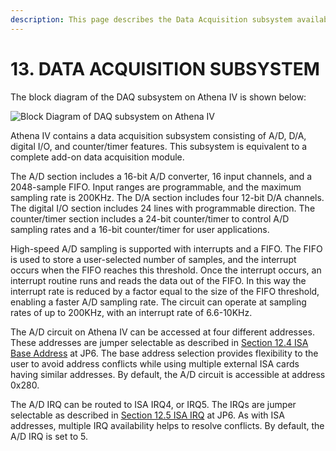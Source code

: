 ```yaml
---
description: This page describes the Data Acquisition subsystem available on Athena IV.
---
```


# 13. DATA ACQUISITION SUBSYSTEM

The block diagram of the DAQ subsystem on Athena IV is shown below:

![Block Diagram of DAQ subsystem on Athena IV](broken-reference)

Athena IV contains a data acquisition subsystem consisting of A/D, D/A, digital I/O, and counter/timer features. This subsystem is equivalent to a complete add-on data acquisition module.&#x20;

The A/D section includes a 16-bit A/D converter, 16 input channels, and a 2048-sample FIFO. Input ranges are programmable, and the maximum sampling rate is 200KHz. The D/A section includes four 12-bit D/A channels. The digital I/O section includes 24 lines with programmable direction. The counter/timer section includes a 24-bit counter/timer to control A/D sampling rates and a 16-bit counter/timer for user applications.&#x20;

High-speed A/D sampling is supported with interrupts and a FIFO. The FIFO is used to store a user-selected number of samples, and the interrupt occurs when the FIFO reaches this threshold. Once the interrupt occurs, an interrupt routine runs and reads the data out of the FIFO. In this way the interrupt rate is reduced by a factor equal to the size of the FIFO threshold, enabling a faster A/D sampling rate. The circuit can operate at sampling rates of up to 200KHz, with an interrupt rate of 6.6-10KHz.&#x20;

The A/D circuit on Athena IV can be accessed at four different addresses. These addresses are jumper selectable as described in [Section 12.4 ISA Base Address](../7.-i-o-connectors-jumpers-and-led-refernce-table.md#12-4-isa-base-address) at JP6. The base address selection provides flexibility to the user to avoid address conflicts while using multiple external ISA cards having similar addresses. By default, the A/D circuit is accessible at address 0x280.

The A/D IRQ can be routed to ISA IRQ4, or IRQ5. The IRQs are jumper selectable as described in [Section 12.5 ISA IRQ](../7.-i-o-connectors-jumpers-and-led-refernce-table.md#12-5-isa-irq-jp-6) at JP6. As with ISA addresses, multiple IRQ availability helps to resolve conflicts. By default, the A/D IRQ is set to 5.
